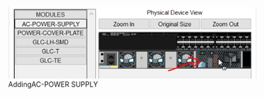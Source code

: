 ![unnamed_1a2a73ed562b4f79837459eef50bea63](./unnamed_1a2a73ed562b4f79837459eef50bea63.png)AddingAC-POWER SUPPLY


